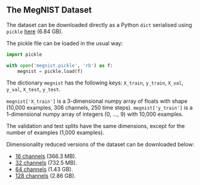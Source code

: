 ## The MegNIST Dataset

The dataset can be downloaded directly as a Python `dict` serialised using `pickle` [here](https://drive.google.com/file/d/1doqjgglgDWIBcy2BUsbwyitDsBc0cqY7/view?usp=sharing) (6.84 GB). 

The pickle file can be loaded in the usual way:
```python
import pickle

with open('megnist.pickle', 'rb') as f:
    megnist = pickle.load(f)
```

The dictionary `megnist` has the following keys: `X_train`, `y_train`, `X_val`, `y_val`, `X_test`, `y_test`. 

`megnist['X_train']` is a 3-dimensional numpy array of floats with shape (10,000 examples, 306 channels, 250 time steps). `megnist['y_train']` is a 1-dimensional numpy array of integers (0, ..., 9) with 10,000 examples.

The validation and test splits have the same dimensions, except for the number of examples (1,000 examples).

Dimensionality reduced versions of the dataset can be downloaded below:

* [16 channels](https://drive.google.com/file/d/1JEzD9GOSDNaHfHbHzcuJdQksBss4h2Rk/view?usp=sharing) (366.3 MB). 
* [32 channels](https://drive.google.com/file/d/1VkemXsFP0oxde-2Dbqo60Qs-_e3VYgJy/view?usp=sharing) (732.5 MB). 
* [64 channels](https://drive.google.com/file/d/1J1Fnd1ie5L9ffpRN5os_1vBxzJ3L6PCx/view?usp=sharing) (1.43 GB). 
* [128 channels](https://drive.google.com/file/d/1sixVpkDhlagEdwVuW9a3VaXD6npoBJwQ/view?usp=sharing) (2.86 GB). 
